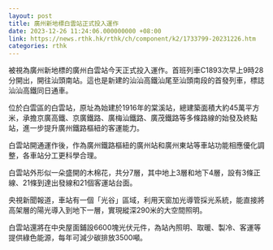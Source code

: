 ```yaml
---
layout: post
title: 廣州新地標白雲站正式投入運作
date: 2023-12-26 11:24:06.000000000 +08:00
link: https://news.rthk.hk/rthk/ch/component/k2/1733799-20231226.htm
categories: rthk
---
```


被視為廣州新地標的廣州白雲站今天正式投入運作。首班列車C1893次早上9時28分開出，開往汕頭南站。這也是新建的汕汕高鐵汕尾至汕頭南段的首發列車，標誌汕汕高鐵同日通車。

位於白雲區的白雲站，原址為始建於1916年的棠溪站，總建築面積大約45萬平方米，承擔京廣高鐵、京廣鐵路、廣梅汕鐵路、廣茂鐵路等多條路線的始發及終點站，進一步提升廣州鐵路樞紐的客運能力。

白雲站開通運作後，作為廣州鐵路樞紐的廣州站和廣州東站等車站功能相應優化調整，各車站分工更科學合理。

白雲站外形似一朵盛開的木棉花，共分7層，其中地上3層和地下4層，設有3條正線、21條到達出發線和21個客運站台面。

央視新聞報道，車站有一個「光谷」區域，利用天窗加光導管採光系統，能直接將高架層的陽光導入到地下一層，實現縱深290米的大空間照明。

白雲站還將在中央屋面鋪設6600塊光伏元件，為站內照明、取暖、製冷、客運等提供綠色能源，每年可減少碳排放3500噸。
